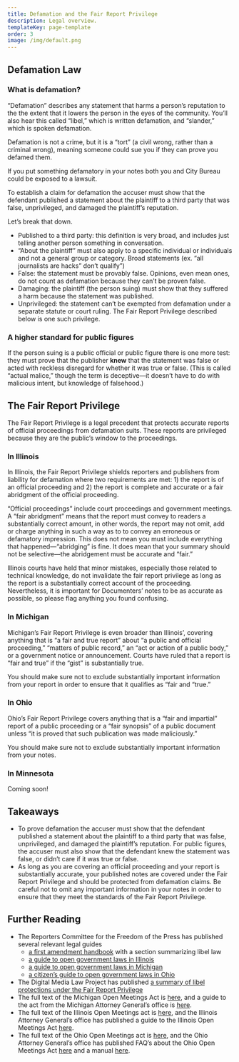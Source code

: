 ```yaml
---
title: Defamation and the Fair Report Privilege
description: Legal overview.
templateKey: page-template
order: 3
image: /img/default.png
---
```

## Defamation Law

### What is defamation?

“Defamation” describes any statement that harms a person’s reputation to the the extent that it lowers the person in the eyes of the community. You’ll also hear this called “libel,” which is written defamation, and “slander,” which is spoken defamation.

Defamation is not a crime, but it is a “tort” (a civil wrong, rather than a criminal wrong), meaning someone could sue you if they can prove you defamed them.

If you put something defamatory in your notes both you and City Bureau could be exposed to a lawsuit.

To establish a claim for defamation the accuser must show that the defendant published a statement about the plaintiff to a third party that was false, unprivileged, and damaged the plaintiff’s reputation.

Let’s break that down.

* Published to a third party: this definition is very broad, and includes just telling another person something in conversation.
* “About the plaintiff” must also apply to a specific individual or individuals and not a general group or category. Broad statements (ex. “all journalists are hacks” don’t qualify”)
* False: the statement must be provably false. Opinions, even mean ones, do not count as defamation because they can’t be proven false.
* Damaging: the plaintiff (the person suing) must show that they suffered a harm because the statement was published.
* Unprivileged: the statement can’t be exempted from defamation under a separate statute or court ruling. The Fair Report Privilege described below is one such privilege.

### A higher standard for public figures

If the person suing is a public official or public figure there is one more test: they must prove that the publisher **knew** that the statement was false or acted with reckless disregard for whether it was true or false. (This is called “actual malice,” though the term is deceptive—it doesn’t have to do with malicious intent, but knowledge of falsehood.)

## The Fair Report Privilege

The Fair Report Privilege is a legal precedent that protects accurate reports of official proceedings from defamation suits. These reports are privileged because they are the public’s window to the proceedings.

### In Illinois

In Illinois, the Fair Report Privilege shields reporters and publishers from liability for defamation where two requirements are met: 1) the report is of an official proceeding and 2) the report is complete and accurate or a fair abridgment of the official proceeding.

“Official proceedings” include court proceedings and government meetings. A “fair abridgment” means that the report must convey to readers a substantially correct amount, in other words, the report may not omit, add or charge anything in such a way as to to convey an erroneous or defamatory impression. This does not mean you must include everything that happened—“abridging” is fine. It does mean that your summary should not be selective—the abridgement must be accurate and “fair.”

Illinois courts have held that minor mistakes, especially those related to technical knowledge, do not invalidate the fair report privilege as long as the report is a substantially correct account of the proceeding. Nevertheless, it is important for Documenters’ notes to be as accurate as possible, so please flag anything you found confusing.

### In Michigan

Michigan’s Fair Report Privilege is even broader than Illinois’, covering anything that is “a fair and true report” about “a public and official proceeding,” “matters of public record,” an “act or action of a public body,” or a government notice or announcement. Courts have ruled that a report is “fair and true” if the “gist” is substantially true.

You should make sure not to exclude substantially important information from your report in order to ensure that it qualifies as “fair and “true.”

### In Ohio

Ohio’s Fair Report Privilege covers anything that is a “fair and impartial” report of a public proceeding or a “fair synopsis” of a public document unless “it is proved that such publication was made maliciously.” 

You should make sure not to exclude substantially important information from your notes.

### In Minnesota

Coming soon!

## Takeaways

* To prove defamation the accuser must show that the defendant published a statement about the plaintiff to a third party that was false, unprivileged, and damaged the plaintiff’s reputation. For public figures, the accuser must also show that the defendant knew the statement was false, or didn’t care if it was true or false.
* As long as you are covering an official proceeding and your report is substantially accurate, your published notes are covered under the Fair Report Privilege and should be protected from defamation claims. Be careful not to omit any important information in your notes in order to ensure that they meet the standards of the Fair Report Privilege.

## Further Reading

* The Reporters Committee for the Freedom of the Press has published several relevant legal guides
  * [a first amendment handbook](https://www.rcfp.org/resources/first-amendment-handbook/#libel) with a section summarizing libel law
  * [a guide to open government laws in Illinois](https://www.rcfp.org/open-government-guide/illinois/)
  * [a guide to open government laws in Michigan](https://www.rcfp.org/open-government-guide/michigan/)
  * [a citizen’s guide to open government laws in Ohio](https://www.rcfp.org/open-government-guide/ohio/)
* The Digital Media Law Project has published [a summary of libel protections under the Fair Report Privilege](http://www.dmlp.org/legal-guide/fair-report-privilege)
* The full text of the Michigan Open Meetings Act is [here](http://www.legislature.mi.gov/documents/mcl/pdf/mcl-act-267-of-1976.pdf), and a guide to the act from the Michigan Attorney General’s office is [here](https://www.michigan.gov/documents/ag/OMA_handbook_287134_7.pdf).
* The full text of the Illinois Open Meetings act is [here](http://www.ilga.gov/legislation/ilcs/ilcs3.asp?ActID=84&ChapterID=2), and the Illinois Attorney General’s office has published a guide to the Illinois Open Meetings Act [here](https://www3.rps205.com/District/Documents/openmeet.pdf).
* The full text of the Ohio Open Meetings act is [here](http://codes.ohio.gov/orc/Search/2317.04+), and the Ohio Attorney General’s office has published FAQ’s about the Ohio Open Meetings Act [here](https://www.ohioattorneygeneral.gov/FAQ/Sunshine-Laws-FAQs#FAQ336) and a manual [here](https://www.ohioattorneygeneral.gov/YellowBook).
